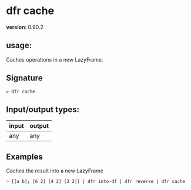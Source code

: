 # dfr cache

**version**: 0.90.2

## **usage**:

Caches operations in a new LazyFrame.

## Signature

`> dfr cache `

## Input/output types:

| input | output |
| ----- | ------ |
| any   | any    |

## Examples

Caches the result into a new LazyFrame

```bash
> [[a b]; [6 2] [4 2] [2 2]] | dfr into-df | dfr reverse | dfr cache
```
